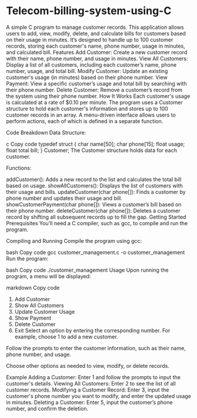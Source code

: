 # Telecom-billing-system-using-C
A simple C program to manage customer records. This application allows users to add, view, modify, delete, and calculate bills for customers based on their usage in minutes. It’s designed to handle up to 100 customer records, storing each customer's name, phone number, usage in minutes, and calculated bill.
Features
Add Customer: Create a new customer record with their name, phone number, and usage in minutes.
View All Customers: Display a list of all customers, including each customer’s name, phone number, usage, and total bill.
Modify Customer: Update an existing customer's usage (in minutes) based on their phone number.
View Payment: View a specific customer’s usage and total bill by searching with their phone number.
Delete Customer: Remove a customer’s record from the system using their phone number.
How It Works
Each customer's usage is calculated at a rate of $0.10 per minute. The program uses a Customer structure to hold each customer's information and stores up to 100 customer records in an array. A menu-driven interface allows users to perform actions, each of which is defined in a separate function.

Code Breakdown
Data Structure:

c
Copy code
typedef struct {
    char name[50];
    char phone[15];
    float usage;
    float total bill;
} Customer;
The Customer structure holds data for each customer.

Functions:

addCustomer(): Adds a new record to the list and calculates the total bill based on usage.
showAllCustomers(): Displays the list of customers with their usage and bills.
updateCustomer(char phone[]): Finds a customer by phone number and updates their usage and bill.
showCustomerPayment(char phone[]): Views a customer’s bill based on their phone number.
deleteCustomer(char phone[]): Deletes a customer record by shifting all subsequent records up to fill the gap.
Getting Started
Prerequisites
You’ll need a C compiler, such as gcc, to compile and run the program.

Compiling and Running
Compile the program using gcc:

bash
Copy code
gcc customer_management.c -o customer_management
Run the program:

bash
Copy code
./customer_management
Usage
Upon running the program, a menu will be displayed:

markdown
Copy code
1. Add Customer
2. Show All Customers
3. Update Customer Usage
4. Show Payment
5. Delete Customer
6. Exit
Select an option by entering the corresponding number. For example, choose 1 to add a new customer.

Follow the prompts to enter the customer information, such as their name, phone number, and usage.

Choose other options as needed to view, modify, or delete records.

Example
Adding a Customer:
Enter 1 and follow the prompts to input the customer's details.
Viewing All Customers:
Enter 2 to see the list of all customer records.
Modifying a Customer Record:
Enter 3, input the customer's phone number you want to modify, and enter the updated usage in minutes.
Deleting a Customer:
Enter 5, input the customer’s phone number, and confirm the deletion.
